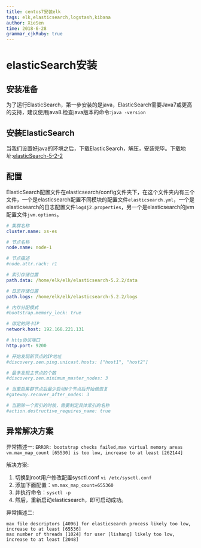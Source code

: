 ```yaml
---
title: centos7安装elk 
tags: elk,elasticsearch,logstash,kibana
author: XieSen
time: 2018-6-28 
grammar_cjkRuby: true
---
```


# elasticSearch安装

## 安装准备

为了运行ElasticSearch，第一步安装的是java，ElasticSearch需要Java7或更高的支持，建议使用java8.检查java版本的命令:`java -version`

## 安装ElasticSearch

当我们设置好java的环境之后，下载ElasticSearch，解压，安装完毕。下载地址:[elasticSearch-5-2-2](https://www.elastic.co/downloads/past-releases/elasticsearch-5-2-2)

## 配置

ElasticSearch配置文件在elasticsearch/config文件夹下，在这个文件夹内有三个文件，一个是elasticsearch配置不同模块的配置文件`elasticsearch.yml`，一个是elasticsearch的日志配置文件`log4j2.properties`，另一个是elasticsearch的jvm配置文件`jvm.options`。

``` yaml
# 集群名称
cluster.name: xs-es

# 节点名称
node.name: node-1

# 节点描述
#node.attr.rack: r1

# 索引存储位置
path.data: /home/elk/elk/elasticsearch-5.2.2/data

# 日志存储位置
path.logs: /home/elk/elk/elasticsearch-5.2.2/logs

# 内存分配模式
#bootstrap.memory_lock: true

# 绑定的网卡IP
network.host: 192.168.221.131

# http协议端口
http.port: 9200

# 开始发现新节点的IP地址
#discovery.zen.ping.unicast.hosts: ["host1", "host2"]

# 最多发现主节点的个数
#discovery.zen.minimum_master_nodes: 3

# 当重启集群节点后最少启动N个节点后开始做恢复
#gateway.recover_after_nodes: 3

# 当删除一个索引的时候，需要制定具体索引的名称
#action.destructive_requires_name: true
```

## 异常解决方案

异常描述一: `ERROR: bootstrap checks failed,max virtual memory areas vm.max_map_count [65530] is too low, increase to at least [262144] `

解决方案:

1. 切换到root用户修改配置sysctl.conf `vi /etc/sysctl.conf`
2. 添加下面配置：`vm.max_map_count=655360`
3. 并执行命令：`sysctl -p`
4. 然后，重新启动elasticsearch，即可启动成功。

异常描述二: 

``` shell
max file descriptors [4096] for elasticsearch process likely too low, increase to at least [65536]
max number of threads [1024] for user [lishang] likely too low, increase to at least [2048]
```


